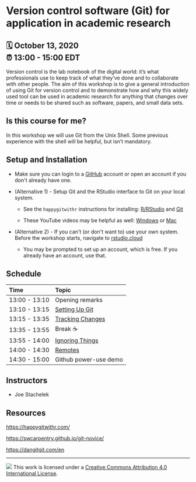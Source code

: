 # Version control software (Git) for application in academic research

:spiral_calendar: October 13, 2020  
:alarm_clock:     13:00 - 15:00 EDT  
-----

Version control is the lab notebook of the digital world: it’s what professionals use to keep track of what they’ve done and to collaborate with other people. The aim of this workshop is to give a general introduction of using Git for version control and to demonstrate how and why this widely used tool can be used in academic research for anything that changes over time or needs to be shared such as software, papers, and small data sets.

## Is this course for me?

In this workshop we will use Git from the Unix Shell. Some previous experience with the shell will be helpful, but isn’t mandatory.

## Setup and Installation

 * Make sure you can login to a [GitHub](https://github.com/) account or open an account if you don't already have one. 

 * (Alternative 1) - Setup Git and the RStudio interface to Git on your local system.

    * See the `happygitwithr` instructions for installing: [R/RStudio](https://happygitwithr.com/install-r-rstudio.html) and [Git](https://happygitwithr.com/install-git.html)
    
    * These YouTube videos may be helpful as well: [Windows](https://youtu.be/339AEqk9c-8) or [Mac](https://youtu.be/9LQhwETCdwY)

 * (Alternative 2) - If you can't (or don't want to) use your own system. Before the workshop starts, navigate to [rstudio.cloud](https://rstudio.cloud/) 
    - You may be prompted to set up an account, which is free. If you already have an account, use that.
    
## Schedule

| Time          | Topic            | 
| :------------ | :-------------------------- |
| 13:00 - 13:10 | Opening remarks             |
| 13:10 - 13:15 | [Setting Up Git](https://swcarpentry.github.io/git-novice/02-setup/index.html)         |
| 13:15 - 13:35 | [Tracking Changes](https://swcarpentry.github.io/git-novice/04-changes/index.html)     |
| 13:35 - 13:55 | Break :coffee:                       |
| 13:55 - 14:00 | [Ignoring Things](https://swcarpentry.github.io/git-novice/06-ignore/index.html)       |
| 14:00 - 14:30 | [Remotes](https://swcarpentry.github.io/git-novice/07-github/index.html)               |
| 14:30 - 15:00 | Github power-use demo |

## Instructors

* Joe Stachelek

## Resources

https://happygitwithr.com/

https://swcarpentry.github.io/git-novice/

https://dangitgit.com/en

-----

![](https://i.creativecommons.org/l/by/4.0/88x31.png) This work is
licensed under a [Creative Commons Attribution 4.0 International
License](https://creativecommons.org/licenses/by/4.0/).

